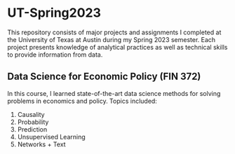 # UT-Spring2023
This repository consists of major projects and assignments I completed at the University of Texas at Austin during my Spring 2023 semester. Each project presents knowledge of analytical practices as well as technical skills to provide information from data.

## Data Science for Economic Policy (FIN 372)
In this course, I learned state-of-the-art data science methods for solving problems in economics and policy. Topics included:
1) Causality
2) Probability
3) Prediction
4) Unsupervised Learning
5) Networks + Text
